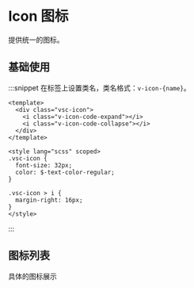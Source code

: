 # Icon 图标

提供统一的图标。

## 基础使用

:::snippet 在标签上设置类名，类名格式：`v-icon-{name}`。

```vue
<template>
  <div class="vsc-icon">
    <i class="v-icon-code-expand"></i>
    <i class="v-icon-code-collapse"></i>
  </div>
</template>

<style lang="scss" scoped>
.vsc-icon {
  font-size: 32px;
  color: $-text-color-regular;
}

.vsc-icon > i {
  margin-right: 16px;
}
</style>
```

:::

## 图标列表

具体的图标展示

<VcIconView/>
